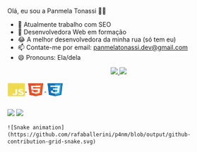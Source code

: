 Olá, eu sou a Panmela Tonassi 👋😊

- 🔭 Atualmente trabalho com SEO
- 🌱 Desenvolvedora Web em formação
- :joy: A melhor desenvolvedora da minha rua (só tem eu)
- 📫 Contate-me por email: panmelatonassi.dev@gmail.com
- 😄 Pronouns: Ela/dela

<div align="center">
  <a href="https://github.com/p4nm">
  <img height="180em" src="https://github-readme-stats.vercel.app/api?username=p4nm&show_icons=true&theme=dracula&include_all_commits=true&count_private=true"/>
  <img height="180em" src="https://github-readme-stats.vercel.app/api/top-langs/?p4nm=rafaballerini&layout=compact&langs_count=7&theme=dracula"/>
</div>
<div style="display: inline_block"><br>
  <img align="center" alt="Rafa-Js" height="30" width="40" src="https://raw.githubusercontent.com/devicons/devicon/master/icons/javascript/javascript-plain.svg">
  <img align="center" alt="Rafa-HTML" height="30" width="40" src="https://raw.githubusercontent.com/devicons/devicon/master/icons/html5/html5-original.svg">
  <img align="center" alt="Rafa-CSS" height="30" width="40" src="https://raw.githubusercontent.com/devicons/devicon/master/icons/css3/css3-original.svg">
</div>
  
##
  <div>
  <a href = "mailto:panmelatonassi.dev@gmail.com"><img src="https://img.shields.io/badge/-Gmail-%23333?style=for-the-badge&logo=gmail&logoColor=white" target="_blank"></a>
  <a href="https://www.linkedin.com/in/panmela-tonassi/" target="_blank"><img src="https://img.shields.io/badge/-LinkedIn-%230077B5?style=for-the-badge&logo=linkedin&logoColor=white" target="_blank"></a> 
    
    ![Snake animation](https://github.com/rafaballerini/p4nm/blob/output/github-contribution-grid-snake.svg)
  </div>
  
